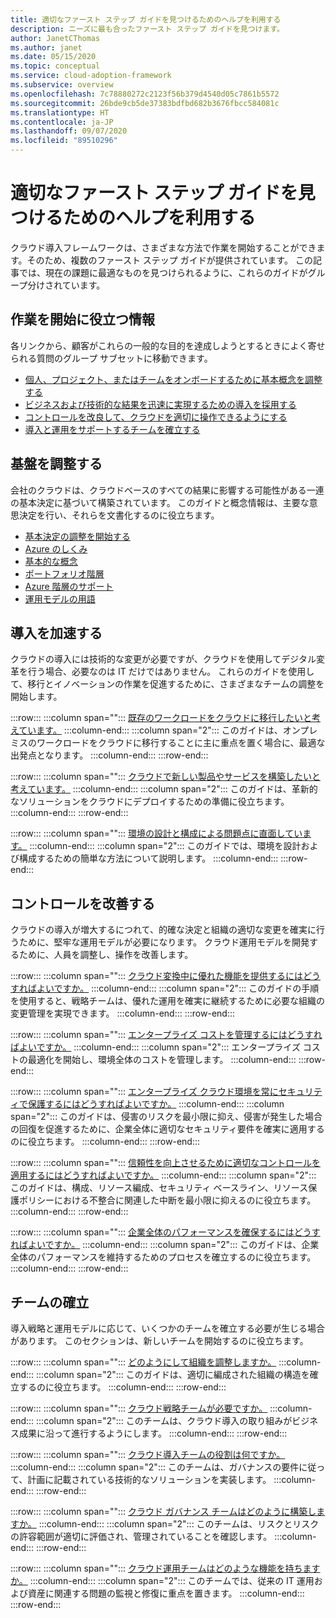 ```yaml
---
title: 適切なファースト ステップ ガイドを見つけるためのヘルプを利用する
description: ニーズに最も合ったファースト ステップ ガイドを見つけます。
author: JanetCThomas
ms.author: janet
ms.date: 05/15/2020
ms.topic: conceptual
ms.service: cloud-adoption-framework
ms.subservice: overview
ms.openlocfilehash: 7c78880272c2123f56b379d4540d05c7861b5572
ms.sourcegitcommit: 26bde9cb5de37383bdfbd682b3676fbcc584081c
ms.translationtype: HT
ms.contentlocale: ja-JP
ms.lasthandoff: 09/07/2020
ms.locfileid: "89510296"
---
```

# <a name="get-help-finding-the-appropriate-getting-started-guide"></a>適切なファースト ステップ ガイドを見つけるためのヘルプを利用する

クラウド導入フレームワークは、さまざまな方法で作業を開始することができます。そのため、複数のファースト ステップ ガイドが提供されています。 この記事では、現在の課題に最適なものを見つけられるように、これらのガイドがグループ分けされています。

## <a name="what-can-we-help-you-get-started-with"></a>作業を開始に役立つ情報

各リンクから、顧客がこれらの一般的な目的を達成しようとするときによく寄せられる質問のグループ サブセットに移動できます。

- [個人、プロジェクト、またはチームをオンボードするために基本概念を調整する](#align-foundation)
- [ビジネスおよび技術的な結果を迅速に実現するための導入を採用する](#accelerate-adoption)
- [コントロールを改良して、クラウドを適切に操作できるようにする](#improve-controls)
- [導入と運用をサポートするチームを確立する](#establish-teams)

## <a name="align-foundation"></a>基盤を調整する

会社のクラウドは、クラウドベースのすべての結果に影響する可能性がある一連の基本決定に基づいて構築されています。 このガイドと概念情報は、主要な意思決定を行い、それらを文書化するのに役立ちます。

- [基本決定の調整を開始する](./cloud-concepts.md)
- [Azure のしくみ](./what-is-azure.md)
- [基本的な概念](../ready/considerations/fundamental-concepts.md)
- [ポートフォリオ階層](../reference/fundamental-concepts/hosting-hierarchy.md)
- [Azure 階層のサポート](../reference/fundamental-concepts/hierarchy-azure-tools.md)
- [運用モデルの用語](../operating-model/terms.md)

## <a name="accelerate-adoption"></a>導入を加速する

クラウドの導入には技術的な変更が必要ですが、クラウドを使用してデジタル変革を行う場合、必要なのは IT だけではありません。 これらのガイドを使用して、移行とイノベーションの作業を促進するために、さまざまなチームの調整を開始します。

:::row:::
    :::column span="":::
        [既存のワークロードをクラウドに移行したいと考えています。](./migrate.md)
    :::column-end:::
    :::column span="2":::
        このガイドは、オンプレミスのワークロードをクラウドに移行することに主に重点を置く場合に、最適な出発点となります。
    :::column-end:::
:::row-end:::

:::row:::
    :::column span="":::
        [クラウドで新しい製品やサービスを構築したいと考えています。](./innovate.md)
    :::column-end:::
    :::column span="2":::
        このガイドは、革新的なソリューションをクラウドにデプロイするための準備に役立ちます。
    :::column-end:::
:::row-end:::

:::row:::
    :::column span="":::
        [環境の設計と構成による問題点に直面しています。](./design-and-configuration.md)
    :::column-end:::
    :::column span="2":::
        このガイドでは、環境を設計および構成するための簡単な方法について説明します。
    :::column-end:::
:::row-end:::

## <a name="improve-controls"></a>コントロールを改善する

クラウドの導入が増大するにつれて、的確な決定と組織の適切な変更を確実に行うために、堅牢な運用モデルが必要になります。 クラウド運用モデルを開発するために、人員を調整し、操作を改善します。

:::row:::
    :::column span="":::
        [クラウド変換中に優れた機能を提供するにはどうすればよいですか。](./operational-excellence.md)
    :::column-end:::
    :::column span="2":::
        このガイドの手順を使用すると、戦略チームは、優れた運用を確実に継続するために必要な組織の変更管理を実現できます。
    :::column-end:::
:::row-end:::

:::row:::
    :::column span="":::
        [エンタープライズ コストを管理するにはどうすればよいですか。](./manage-costs.md)
    :::column-end:::
    :::column span="2":::
        エンタープライズ コストの最適化を開始し、環境全体のコストを管理します。
    :::column-end:::
:::row-end:::

:::row:::
    :::column span="":::
        [エンタープライズ クラウド環境を常にセキュリティで保護するにはどうすればよいですか。](./security.md)
    :::column-end:::
    :::column span="2":::
        このガイドは、侵害のリスクを最小限に抑え、侵害が発生した場合の回復を促進するために、企業全体に適切なセキュリティ要件を確実に適用するのに役立ちます。
    :::column-end:::
:::row-end:::

:::row:::
    :::column span="":::
        [信頼性を向上させるために適切なコントロールを適用するにはどうすればよいですか。](./reliability.md)
    :::column-end:::
    :::column span="2":::
        このガイドは、構成、リソース編成、セキュリティ ベースライン、リソース保護ポリシーにおける不整合に関連した中断を最小限に抑えるのに役立ちます。
    :::column-end:::
:::row-end:::

:::row:::
    :::column span="":::
        [企業全体のパフォーマンスを確保するにはどうすればよいですか。](./performance.md)
    :::column-end:::
    :::column span="2":::
        このガイドは、企業全体のパフォーマンスを維持するためのプロセスを確立するのに役立ちます。
    :::column-end:::
:::row-end:::

## <a name="establish-teams"></a>チームの確立

導入戦略と運用モデルに応じて、いくつかのチームを確立する必要が生じる場合があります。 このセクションは、新しいチームを開始するのに役立ちます。

:::row:::
    :::column span="":::
        [どのようにして組織を調整しますか。](./org-alignment.md)
    :::column-end:::
    :::column span="2":::
        このガイドは、適切に編成された組織の構造を確立するのに役立ちます。
    :::column-end:::
:::row-end:::

:::row:::
    :::column span="":::
        [クラウド戦略チームが必要ですか。](./team/cloud-strategy.md)
    :::column-end:::
    :::column span="2":::
        このチームは、クラウド導入の取り組みがビジネス成果に沿って進行するようにします。
    :::column-end:::
:::row-end:::

:::row:::
    :::column span="":::
        [クラウド導入チームの役割は何ですか。](./team/cloud-adoption.md)
    :::column-end:::
    :::column span="2":::
        このチームは、ガバナンスの要件に従って、計画に記載されている技術的なソリューションを実装します。
    :::column-end:::
:::row-end:::

:::row:::
    :::column span="":::
        [クラウド ガバナンス チームはどのように構築しますか。](./team/cloud-governance.md)
    :::column-end:::
    :::column span="2":::
        このチームは、リスクとリスクの許容範囲が適切に評価され、管理されていることを確認します。
    :::column-end:::
:::row-end:::

:::row:::
    :::column span="":::
        [クラウド運用チームはどのような機能を持ちますか。](./team/cloud-operations.md)
    :::column-end:::
    :::column span="2":::
        このチームでは、従来の IT 運用および資産に関連する問題の監視と修復に重点を置きます。
    :::column-end:::
:::row-end:::
